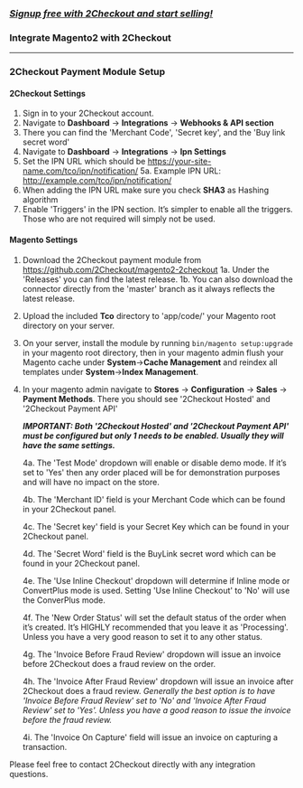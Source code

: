 ### _[Signup free with 2Checkout and start selling!](https://www.2checkout.com/signup)_

### Integrate Magento2 with 2Checkout
----------------------------------------

### 2Checkout Payment Module Setup

#### 2Checkout Settings

1. Sign in to your 2Checkout account.
2. Navigate to **Dashboard** → **Integrations** → **Webhooks & API section**
3. There you can find the 'Merchant Code', 'Secret key', and the 'Buy link secret word'
4. Navigate to **Dashboard** → **Integrations** → **Ipn Settings**
5. Set the IPN URL which should be https://your-site-name.com/tco/ipn/notification/
    5a. Example IPN URL: http://example.com/tco/ipn/notification/
6. When adding the IPN URL make sure you check **SHA3** as Hashing algorithm
7. Enable 'Triggers' in the IPN section. It’s simpler to enable all the triggers. Those who are not required will simply not be used.

#### Magento Settings

1. Download the 2Checkout payment module from https://github.com/2Checkout/magento2-2checkout
    1a. Under the 'Releases' you can find the latest release.
    1b. You can also download the connector directly from the 'master' branch as it always reflects the latest release.
2. Upload the included **Tco** directory to 'app/code/' your Magento root directory on your server.
3. On your server, install the module by running `bin/magento setup:upgrade` in your magento root directory, then in your magento admin flush your Magento cache under **System**->**Cache Management** and reindex all templates under **System**->**Index Management**.
4. In your magento admin navigate to **Stores** → **Configuration** → **Sales** → **Payment Methods**. There you should see '2Checkout Hosted' and '2Checkout Payment API'
    
    _**IMPORTANT: Both '2Checkout Hosted' and '2Checkout Payment API' must be configured but only 1 needs to be enabled. Usually they will have the same settings.**_
   
    4a. The 'Test Mode' dropdown will enable or disable demo mode. If it’s set to 'Yes' then any order placed will be for demonstration purposes and will have no impact on the store.
    
    4b. The 'Merchant ID' field is your Merchant Code which can be found in your 2Checkout panel.
    
    4c. The 'Secret key' field is your Secret Key which can be found in your 2Checkout panel.
    
    4d. The 'Secret Word' field is the BuyLink secret word which can be found in your 2Checkout panel.
    
    4e. The 'Use Inline Checkout' dropdown will determine if Inline mode or ConvertPlus mode is used. Setting 'Use Inline Checkout' to 'No' will use the ConverPlus mode.
    
    4f. The 'New Order Status' will set the default status of the order when it’s created. It’s HIGHLY recommended that you leave it as 'Processing'. Unless you have a very good reason to set it to any other status.
    
    4g. The 'Invoice Before Fraud Review' dropdown will issue an invoice before 2Checkout does a fraud review on the order.
    
    4h. The 'Invoice After Fraud Review' dropdown will issue an invoice after 2Checkout does a fraud review. _Generally the best option is to have 'Invoice Before Fraud Review' set to 'No' and  'Invoice After Fraud Review' set to 'Yes'. Unless you have a good reason to issue the invoice before the fraud review._
    
    4i. The 'Invoice On Capture' field will issue an invoice on capturing a transaction.

Please feel free to contact 2Checkout directly with any integration questions.
